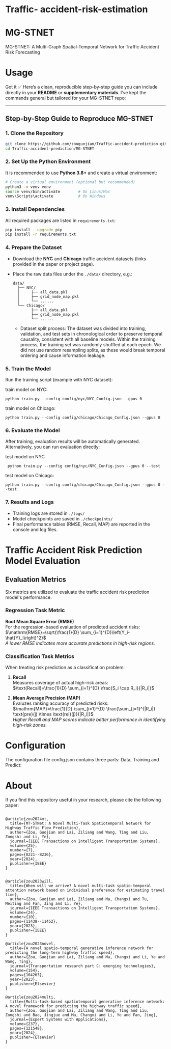 # Traffic- accident-risk-estimation

# MG-STNET
MG-STNET: A Multi-Graph Spatial-Temporal Network for Traffic Accident Risk Forecasting

# Usage

Got it ✅ Here’s a clean, reproducible step-by-step guide you can include directly in your **README** or **supplementary materials**. I’ve kept the commands general but tailored for your MG-STNET repo:

---

## Step-by-Step Guide to Reproduce MG-STNET

### 1. Clone the Repository

```bash
git clone https://github.com/zouguojian/Traffic-accident-prediction.git
cd Traffic-accident-prediction/MG-STNET
```

### 2. Set Up the Python Environment

It is recommended to use **Python 3.8+** and create a virtual environment:

```bash
# Create a virtual environment (optional but recommended)
python3 -m venv venv
source venv/bin/activate        # On Linux/Mac
venv\Scripts\activate           # On Windows
```

### 3. Install Dependencies

All required packages are listed in `requirements.txt`:

```bash
pip install --upgrade pip
pip install -r requirements.txt
```

### 4. Prepare the Dataset

* Download the **NYC** and **Chicago** traffic accident datasets (links provided in the paper or project page).
* Place the raw data files under the `./data/` directory, e.g.:

  ```
  data/
    ├── NYC/
    │     ├── all_data.pkl
    │     ├── grid_node_map.pkl
    │     └── ......
    └── Chicago/
          ├── all_data.pkl
          ├── grid_node_map.pkl
          └── ......
  ```
  * Dataset split process: The dataset was divided into training, validation, and test sets in chronological order to preserve temporal causality, consistent with all baseline models. Within the training process, the training set was randomly shuffled at each epoch. We did not use random resampling splits, as these would break temporal ordering and cause information leakage.


### 5. Train the Model

Run the training script (example with NYC dataset):

train model on NYC:
```
python train.py --config config/nyc/NYC_Config.json --gpus 0
```

train model on Chicago:
```
python train.py --config config/chicago/Chicago_Config.json --gpus 0
```

### 6. Evaluate the Model

After training, evaluation results will be automatically generated.
Alternatively, you can run evaluation directly:

test model on NYC
```
 python train.py --config config/nyc/NYC_Config.json --gpus 0 --test
```

test model on Chicago:
```
python train.py --config config/chicago/Chicago_Config.json --gpus 0 --test
```

### 7. Results and Logs

* Training logs are stored in `./logs/`
* Model checkpoints are saved in `./checkpoints/`
* Final performance tables (RMSE, Recall, MAP) are reported in the console and log files.



# Traffic Accident Risk Prediction Model Evaluation

## Evaluation Metrics

Six metrics are utilized to evaluate the traffic accident risk prediction model's performance. 

### Regression Task Metric
**Root Mean Square Error (RMSE)**  
For the regression-based evaluation of predicted accident risks:  
$\mathrm{RMSE}=\sqrt{\frac{1}{D} \sum_{i=1}^{D}\left(Y_i-\hat{Y}_i\right)^2}$  
*A lower RMSE indicates more accurate predictions in high-risk regions.*

### Classification Task Metrics
When treating risk prediction as a classification problem:

1. ​**Recall**  
   Measures coverage of actual high-risk areas:  
   $\text{Recall}=\frac{1}{D} \sum_{i=1}^{D} \frac{S_i \cap R_i}{|R_i|}$  

2. ​**Mean Average Precision (MAP)**  
   Evaluzes ranking accuracy of predicted risks:  
   $\mathrm{MAP}=\frac{1}{D} \sum_{i=1}^{D} \frac{\sum_{j=1}^{|R_i|} \text{pre}(j) \times \text{rel}(j)}{|R_i|}$  
   *Higher Recall and MAP scores indicate better performance in identifying high-risk zones.*

# Configuration

The configuration file config.json contains three parts: Data, Training and Predict:


# About

If you find this repository useful in your research, please cite the following paper:
```

@article{zou2024mt,
  title={MT-STNet: A Novel Multi-Task Spatiotemporal Network for Highway Traffic Flow Prediction},
  author={Zou, Guojian and Lai, Ziliang and Wang, Ting and Liu, Zongshi and Li, Ye},
  journal={IEEE Transactions on Intelligent Transportation Systems},
  volume={25},
  number={7},
  pages={8221--8236},
  year={2024},
  publisher={IEEE}
}


@article{zou2023will,
  title={When will we arrive? A novel multi-task spatio-temporal attention network based on individual preference for estimating travel time},
  author={Zou, Guojian and Lai, Ziliang and Ma, Changxi and Tu, Meiting and Fan, Jing and Li, Ye},
  journal={IEEE Transactions on Intelligent Transportation Systems},
  volume={24},
  number={10},
  pages={11438--11452},
  year={2023},
  publisher={IEEE}
}

@article{zou2023novel,
  title={A novel spatio-temporal generative inference network for predicting the long-term highway traffic speed},
  author={Zou, Guojian and Lai, Ziliang and Ma, Changxi and Li, Ye and Wang, Ting},
  journal={Transportation research part C: emerging technologies},
  volume={154},
  pages={104263},
  year={2023},
  publisher={Elsevier}
}

@article{zou2024multi,
  title={Multi-task-based spatiotemporal generative inference network: A novel framework for predicting the highway traffic speed},
  author={Zou, Guojian and Lai, Ziliang and Wang, Ting and Liu, Zongshi and Bao, Jingjue and Ma, Changxi and Li, Ye and Fan, Jing},
  journal={Expert Systems with Applications},
  volume={237},
  pages={121548},
  year={2024},
  publisher={Elsevier}
}
```
